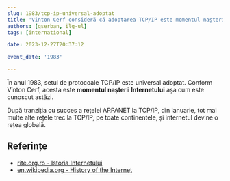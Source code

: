```yaml
---
slug: 1983/tcp-ip-universal-adoptat
title: 'Vinton Cerf consideră că adoptarea TCP/IP este momentul nașterii Internetului'
authors: [gserban, ilg-ul]
tags: [international]

date: 2023-12-27T20:37:12

event_date: '1983'

---
```


În anul 1983, setul de protocoale TCP/IP este universal adoptat.
Conform Vinton Cerf, acesta este **momentul nașterii Internetului**
așa cum este cunoscut astăzi.

<!-- truncate -->

După tranziția cu succes a rețelei ARPANET la TCP/IP, din ianuarie,
tot mai multe alte rețele trec la TCP/IP, pe toate continentele,
și internetul devine o rețea globală.

## Referințe

- [rite.org.ro - Istoria Internetului](https://rite.org.ro/istoria-internetului/)
- [en.wikipedia.org - History of the Internet](https://en.wikipedia.org/wiki/History_of_the_Internet)
